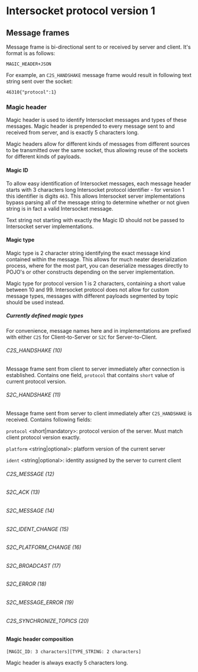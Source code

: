 # Intersocket protocol version 1

## Message frames

Message frame is bi-directional sent to or received by server and client. It's format is as follows:

`MAGIC_HEADER+JSON`

For example, an `C2S_HANDSHAKE` message frame would result in following text string sent over the socket:

`46310{"protocol":1}`


### Magic header

Magic header is used to identify Intersocket messages and types of these messages. Magic header
is prepended to every message sent to and received from server, and is exactly 5 characters long.

Magic headers allow for different kinds of messages from different sources to be transmitted over the same
socket, thus allowing reuse of the sockets for different kinds of payloads.

#### Magic ID

To allow easy identification of Intersocket messages, each message header starts with 3 characters long
Intersocket protocol identifier - for version 1 this identifier is digits `463`. This allows
Intersocket server implementations bypass parsing all of the message string to determine whether or not
given string is in fact a valid Intersocket message.

Text string not starting with exactly the Magic ID should not be passed to Intersocket server implementations.

#### Magic type

Magic type is 2 character string identifying the exact message kind contained within the message. This allows for
much neater deserialization process, where for the most part, you can deserialize messages directly to
POJO's or other constructs depending on the server implementation.

Magic type for protocol version 1 is 2 characters, containing a short value between 10 and 99.
Intersocket protocol does not allow for custom message types, messages with different payloads 
segmented by topic should be used instead. 

##### Currently defined magic types

For convenience, message names here and in implementations are prefixed with either `C2S` for Client-to-Server or `S2C`
for Server-to-Client. 

###### C2S_HANDSHAKE (10)

Message frame sent from client to server immediately after connection is established. Contains one field, `protocol`
that contains `short` value of current protocol version.

###### S2C_HANDSHAKE (11)

Message frame sent from server to client immediately after `C2S_HANDSHAKE` is received. Contains following fields:

`protocol` <short|mandatory>: protocol version of the server. Must match client protocol version exactly.

`platform` <string|optional>: platform version of the current server
  
`ident` <string|optional>: identity assigned by the server to current client

###### C2S_MESSAGE (12)

###### S2C_ACK (13)

###### S2C_MESSAGE (14)

###### S2C_IDENT_CHANGE (15)

###### S2C_PLATFORM_CHANGE (16)

###### S2C_BROADCAST (17)

###### S2C_ERROR (18)

###### S2C_MESSAGE_ERROR (19)

###### C2S_SYNCHRONIZE_TOPICS (20)


#### Magic header composition

`[MAGIC_ID: 3 characters][TYPE_STRING: 2 characters]`

Magic header is always exactly 5 characters long.

